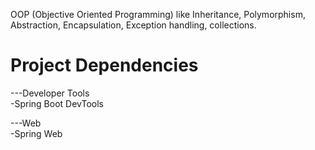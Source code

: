 OOP (Objective Oriented Programming) like Inheritance, Polymorphism, Abstraction, Encapsulation, Exception handling, collections.

# Project Dependencies

---Developer Tools  
-Spring Boot DevTools

---Web  
-Spring Web
